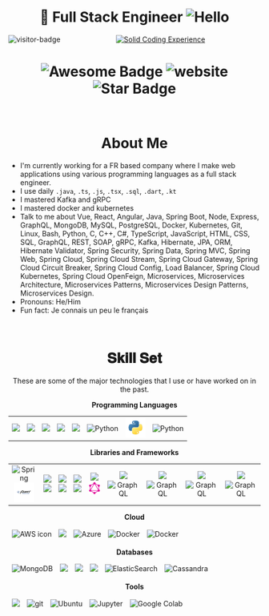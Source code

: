 <!DOCTYPE html>
<html>
<body>
<h1 style = "text-align: center;">
	👋 Full Stack Engineer
	<img alt = "Hello" src = "https://media.giphy.com/media/hvRJCLFzcasrR4ia7z/giphy.gif" width = "35">
</h1>

<!-- ![](https://komarev.com/ghpvc/?username=TheSonOfSocrates) -->

<img style = "float: left;" alt = "visitor-badge" src = "https://visitor-badge.laobi.icu/badge?page_id=zeeid" />

<p style = "text-align: center;">
	<a href = "https://github.com/Sparks1998">
		<img
				alt = "Solid Coding Experience"
				src = "https://readme-typing-svg.herokuapp.com?font=Pacifico&size=60&letterSpacing=italic&duration=3000&pause=300&center=true&vCenter=true&random=true&width=1000&height=150&lines=Result+Oriented;Full+Stack+Engineer;Solid+Coding+Experience;Always+Learning+New+Technologies"
		>
	</a>
</p>

<h1 style = "text-align: center;">
	<img src = "https://cdn.rawgit.com/sindresorhus/awesome/d7305f38d29fed78fa85652e3a63e154dd8e8829/media/badge.svg"
			alt = "Awesome Badge" />
	<img src = "https://img.shields.io/static/v1?label=&labelColor=505050&message=findwrk&color=%230076D6&style=flat&logo=google-chrome&logoColor=%230076D6"
			alt = "website" />
	<img src = "https://img.shields.io/static/v1?label=%F0%9F%8C%9F&message=If%20Useful&style=style=flat&color=BC4E99"
			alt = "Star Badge" />
</h1>

<br />

<h1 style = "text-align: center;">About Me</h1>

<ul dir = "auto">
	<li>
		<g-emoji class = "g-emoji"
				alias = "bank"
				fallback-src = "https://github.githubassets.com/images/icons/emoji/unicode/1f3e6.png"></g-emoji>
		I'm currently working for a FR based company where I make web applications using various programming
		languages as a full stack engineer.
	</li>
	<li>
		<g-emoji class = "g-emoji"
				alias = "thinking"
				fallback-src = "https://github.githubassets.com/images/icons/emoji/unicode/1f914.png"></g-emoji>
		I use daily <code>.java</code>, <code>.ts</code>, <code>.js</code>, <code>.tsx</code>, <code>.sql</code>,
		<code>.dart</code>, <code>.kt</code></li>
	<li>
		<g-emoji class = "g-emoji"
				alias = "seedling"
				fallback-src = "https://github.githubassets.com/images/icons/emoji/unicode/1f331.png"></g-emoji>
		I mastered Kafka and gRPC
	</li>
	<li>
		<g-emoji class = "g-emoji"
				alias = "seedling"
				fallback-src = "https://github.githubassets.com/images/icons/emoji/unicode/1f331.png"></g-emoji>
		I mastered docker and kubernetes
	</li>
	<li>
		<g-emoji class = "g-emoji"
				alias = "speech_balloon"
				fallback-src = "https://github.githubassets.com/images/icons/emoji/unicode/1f4ac.png"></g-emoji>
		Talk to me about Vue, React, Angular, Java, Spring Boot, Node, Express, GraphQL, MongoDB, MySQL, PostgreSQL,
		Docker, Kubernetes, Git, Linux, Bash, Python, C, C++, C#, TypeScript, JavaScript, HTML, CSS, SQL,
		GraphQL, REST, SOAP, gRPC, Kafka, Hibernate, JPA, ORM, Hibernate Validator, Spring Security, Spring Data, 
		Spring MVC, Spring Web, Spring Cloud, Spring Cloud Stream, Spring Cloud Gateway, Spring Cloud Circuit 
		Breaker, Spring Cloud Config, Load Balancer, Spring Cloud Kubernetes, Spring Cloud OpenFeign, Microservices, 
		Microservices Architecture, Microservices Patterns, Microservices Design Patterns, Microservices Design.
	</li>
	<li>
		<g-emoji class = "g-emoji"
				alias = "smile"
				fallback-src = "https://github.githubassets.com/images/icons/emoji/unicode/1f604.png"></g-emoji>
		Pronouns: He/Him
	</li>
	<li>
		<g-emoji class = "g-emoji"
				alias = "zap"
				fallback-src = "https://github.githubassets.com/images/icons/emoji/unicode/26a1.png"></g-emoji>
		Fun fact: Je connais un peu le français
	</li>
</ul>
<br />

<h1 style = "text-align: center;">𝐒𝐤𝐢𝐥𝐥 𝐒𝐞𝐭</h1>
<p style = "text-align: center;">These are some of the major technologies that I use or have worked on in the past.</p>
<p style = "text-align: center;" dir = "auto"><strong>Programming Languages</strong></p>
<table style = "text-align: center;">
	<tbody>
	<tr>
		<td>
			<img 
				src = "https://cdn.iconscout.com/icon/free/png-512/free-java-logo-icon-download-in-svg-png-gif-file-formats--wordmark-programming-language-pack-logos-icons-1174953.png?f=webp&w=256" 
				width = "40px"
			>
		</td>
		<td>
			<img src = "https://cdn.iconscout.com/icon/free/png-256/javascript-1-225993.png?raw=true" width = "40px">
		</td>
		<td>
			<img src = "https://cdn.iconscout.com/icon/free/png-512/free-typescript-logo-icon-download-in-svg-png-gif-file-formats--programming-language-logos-pack-icons-1174965.png?f=webp&w=256"
				width = "40px"
			>
		</td>
		<td>
			<img src = "https://img.icons8.com/?size=512&id=7AFcZ2zirX6Y&format=png"
				width = "40px"
			>
		</td>
		<td><img src = "https://cdn.iconscout.com/icon/free/png-256/php-2752101-2284918.png?raw=true" width = "40px">
		</td>
		<td>
			<img title = "Python"
				alt = "Python"
				width = "40px"
				src = "https://img.icons8.com/?size=160&id=pW9tHQnl55j4&format=png"
				style = "max-width: 100%;">
		</td>
		<td>
			<img title = "Python"
				alt = "Python"
				width = "40px"
				src = "https://raw.githubusercontent.com/github/explore/master/topics/python/python.png"
				style = "max-width: 100%;">
		</td>
		<td>
			<img title = "Python"
				alt = "Python"
				width = "40px"
				src = "https://img.icons8.com/?size=512&id=55205&format=png"
				style = "max-width: 100%;">
		</td>
	</tr>
	</tbody>
</table>
<p dir = "auto" style = "text-align: center;"><strong>Libraries and Frameworks</strong></p>
<table style = "text-align: center;">
	<tbody>
	<tr>
		<td>
			<img 
				alt = "Spring"
				src = "https://www.clipartmax.com/png/small/117-1171017_spring-logo-spring-framework-logo.png"
				width = "40px"
			>
			<br>
			<img title = "jQuery"
					alt = "jQuery"
					width = "40px"
					src = "https://raw.githubusercontent.com/github/explore/master/topics/jquery/jquery.png"
					style = "max-width: 100%;">
		</td>
		<td>
			<img src = "https://cdn.iconscout.com/icon/free/png-256/vuejs-1175052.png"
				width = "40px">
			<br>
			<img width = "40px"
				src = "https://cdn.iconscout.com/icon/free/png-256/react-1-282599.png"
				style = "max-width: 100%;">
		</td>
		<td>
			<img src = "https://img.icons8.com/?size=512&id=pCvIfmctRaY8&format=png"
				width = "40px">
			<br>
			<img width = "40px"
				src = "https://img.icons8.com/?size=512&id=YO3YqSaTOu5K&format=png"
				style = "max-width: 100%;">
		</td>
		<td>
			<img src = "https://cdn.iconscout.com/icon/free/png-256/laravel-3-1175147.png?raw=true"
				width = "40px">
			<br>
			<img width = "40px"
				src = "https://img.icons8.com/?size=512&id=yUdJlcKanVbh&format=png"
				style = "max-width: 100%;">
		</td>
		<td>
			<img 
				width = "40px"
				src = "https://img.icons8.com/?size=512&id=71257&format=png"
				style = "max-width: 100%;">
			<br>
			<img title = "GrahpQL"
				alt = "GraphQL"
				width = "40px"
				src = "https://raw.githubusercontent.com/github/explore/master/topics/graphql/graphql.png"
				style = "max-width: 100%;">
		</td>
		<td>
			<img 
				width = "40px"
				src = "https://img.icons8.com/?size=512&id=nvrsJYs7j9Vb&format=png"
				style = "max-width: 100%;">
			<br>
			<img title = "GrahpQL"
				alt = "GraphQL"
				width = "40px"
				src = "https://img.icons8.com/?size=512&id=9ESZMOeUioJS&format=png"
				style = "max-width: 100%;">
		</td>
		<td>
			<img 
				width = "40px"
				src = "https://img.icons8.com/?size=512&id=PndQWK6M1Hjo&format=png"
				style = "max-width: 100%;">
			<br>
			<img title = "GrahpQL"
				alt = "GraphQL"
				width = "40px"
				src = "https://img.icons8.com/?size=512&id=1BC75jFEBED6&format=png"
				style = "max-width: 100%;">
		</td>
		<td>
			<img 
				width = "40px"
				src = "https://img.icons8.com/?size=512&id=hsPbhkOH4FMe&format=png"
				style = "max-width: 100%;">
			<br>
			<img title = "GrahpQL"
				alt = "GraphQL"
				width = "40px"
				src = "https://img.icons8.com/?size=160&id=ROMfFZ1tMhpk&format=png"
				style = "max-width: 100%;">
		</td>
		<td>
			<img 
				width = "40px"
				src = "https://img.icons8.com/?size=512&id=n3QRpDA7KZ7P&format=png"
				style = "max-width: 100%;">
			<br>
			<img title = "GrahpQL"
				alt = "GraphQL"
				width = "40px"
				src = "https://img.icons8.com/?size=512&id=jH4BpkMnRrU5&format=png"
				style = "max-width: 100%;">
		</td>
	</tr>
	</tbody>
</table>
<p dir = "auto" style = "text-align: center;"><strong>Cloud</strong></p>
<table style = "text-align: center;">
	<thead>
	<tr>
		<td>
			<img width = "40px"
				src = "https://img.icons8.com/?size=512&id=33039&format=png"
				alt = "AWS icon">
		</td>
		<td>
			<img src = "https://cdn.iconscout.com/icon/free/png-256/heroku-11-1175214.png?raw=true" width = "40px">
		</td>
		<td>
			<img title = "Azure"
				alt = "Azure"
				width = "40px"
				src = "https://img.icons8.com/?size=512&id=cvzmaEA4kC0o&format=png"
				style = "max-width: 100%;">
		</td>
		<td>
			<img title = "Docker"
				alt = "Docker"
				width = "40px"
				src = "https://img.icons8.com/?size=512&id=22813&format=png"
				style = "max-width: 100%;">
		</td>
		<td>
			<img title = "Docker"
				alt = "Docker"
				width = "40px"
				src = "https://pbs.twimg.com/profile_images/1349261828765921280/S9dks-JP_400x400.jpg"
				style = "max-width: 100%;">
		</td>
	</tr>
	</thead>
</table>
<p dir = "auto" style = "text-align: center;"><strong>Databases</strong></p>
<table style = "text-align: center;">
	<thead>
	<tr>
		<td>
			<img title = "MongoDB"
				alt = "MongoDB"
				width = "40px"
				src = "https://img.icons8.com/?size=96&id=bosfpvRzNOG8&format=png"
				style = "max-width: 100%;">
		</td>
		<td>
			<img src = "https://img.icons8.com/?size=160&id=rgPSE6nAB766&format=png" width = "40px">
		</td>
		<td>
			<img src = "https://img.icons8.com/?size=512&id=39913&format=png" width = "40px">
		</td>
		<td>
			<img src = "https://img.icons8.com/?size=512&id=38561&format=png" width = "40px">
		</td>
		<td>
			<img title = "ElasticSearch"
				alt = "ElasticSearch"
				width = "40px"
				src = "https://img.icons8.com/?size=512&id=aGBLcugRkYpT&format=png"
				style = "max-width: 100%;">
		</td>
		<td>
			<img title = "Cassandra"
				alt = "Cassandra"
				width = "40px"
				src = "https://cdn.iconscout.com/icon/free/png-512/free-cassandra-logo-icon-download-in-svg-png-gif-file-formats--company-brand-world-logos-vol-4-pack-icons-282570.png?f=webp&w=256"
				style = "max-width: 100%;">
		</td>
	</tr>
	</thead>
</table>
<p dir = "auto" style = "text-align: center;"><strong>Tools</strong></p>
<table style = "text-align: center;">
	<thead>
	<tr>
		<td>
			<img width = "40px"
				src = "https://img.icons8.com/?size=512&id=pj15SuHu3Vlt&format=png"
				style = "max-width: 100%;">
		</td>
		<td>
			<img title = "git"
				alt = "git"
				width = "40px"
				src = "https://img.icons8.com/?size=512&id=20906&format=png"
				style = "max-width: 100%;">
		</td>
		<td>
			<img title = "Ubuntu"
				alt = "Ubuntu"
				width = "40px"
				src = "https://img.icons8.com/?size=96&id=63208&format=png"
				style = "max-width: 100%;">
		</td>
		<td>
			<img title = "Jupyter Notebook"
				alt = "Jupyter"
				width = "40px"
				src = "https://img.icons8.com/?size=160&id=0JUBXbNc9AaZ&format=png"
				style = "max-width: 100%;">
		</td>
		<td>
			<img title = "Google Colab"
				alt = "Google Colab"
				width = "40px"
				src = "https://img.icons8.com/?size=512&id=lOqoeP2Zy02f&format=png"
				style = "max-width: 100%;">
		</td>
	</tr>
	</thead>
</table>

<br />
</body>
</html>
